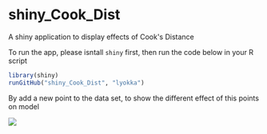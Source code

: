 # shiny_Cook_Dist
A shiny application to display effects of Cook's Distance

To run the app, please isntall ``shiny`` first, then run the code below in your R script

```R
library(shiny)
runGitHub("shiny_Cook_Dist", "lyokka")
```

By add a new point to the data set, to show the different effect of this points on model 

![](cook_dist.gif)
